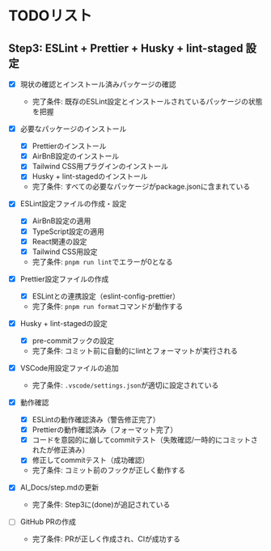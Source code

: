 # TODOリスト

## Step3: ESLint + Prettier + Husky + lint-staged 設定

- [x] 現状の確認とインストール済みパッケージの確認

  - 完了条件: 既存のESLint設定とインストールされているパッケージの状態を把握

- [x] 必要なパッケージのインストール

  - [x] Prettierのインストール
  - [x] AirBnB設定のインストール
  - [x] Tailwind CSS用プラグインのインストール
  - [x] Husky + lint-stagedのインストール
  - 完了条件: すべての必要なパッケージがpackage.jsonに含まれている

- [x] ESLint設定ファイルの作成・設定

  - [x] AirBnB設定の適用
  - [x] TypeScript設定の適用
  - [x] React関連の設定
  - [x] Tailwind CSS用設定
  - 完了条件: `pnpm run lint`でエラーが0となる

- [x] Prettier設定ファイルの作成

  - [x] ESLintとの連携設定（eslint-config-prettier）
  - 完了条件: `pnpm run format`コマンドが動作する

- [x] Husky + lint-stagedの設定

  - [x] pre-commitフックの設定
  - 完了条件: コミット前に自動的にlintとフォーマットが実行される

- [x] VSCode用設定ファイルの追加

  - 完了条件: `.vscode/settings.json`が適切に設定されている

- [x] 動作確認

  - [x] ESLintの動作確認済み（警告修正完了）
  - [x] Prettierの動作確認済み（フォーマット完了）
  - [x] コードを意図的に崩してcommitテスト（失敗確認/一時的にコミットされたが修正済み）
  - [x] 修正してcommitテスト（成功確認）
  - 完了条件: コミット前のフックが正しく動作する

- [x] AI_Docs/step.mdの更新

  - 完了条件: Step3に(done)が追記されている

- [ ] GitHub PRの作成
  - 完了条件: PRが正しく作成され、CIが成功する
